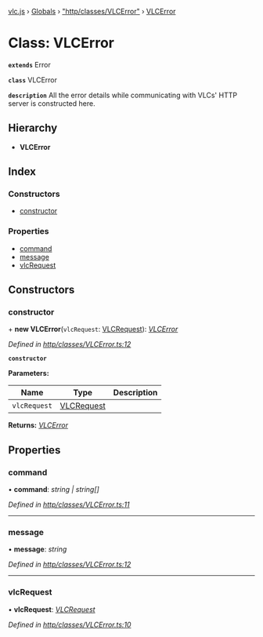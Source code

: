 [vlc.js](../README.md) › [Globals](../globals.md) › ["http/classes/VLCError"](../modules/_http_classes_vlcerror_.md) › [VLCError](_http_classes_vlcerror_.vlcerror.md)

# Class: VLCError

**`extends`** Error

**`class`** VLCError

**`description`** All the error details while communicating with VLCs' HTTP server is constructed here.

## Hierarchy

* **VLCError**

## Index

### Constructors

* [constructor](_http_classes_vlcerror_.vlcerror.md#constructor)

### Properties

* [command](_http_classes_vlcerror_.vlcerror.md#command)
* [message](_http_classes_vlcerror_.vlcerror.md#message)
* [vlcRequest](_http_classes_vlcerror_.vlcerror.md#vlcrequest)

## Constructors

###  constructor

\+ **new VLCError**(`vlcRequest`: [VLCRequest](_http_classes_vlcrequest_.vlcrequest.md)): *[VLCError](_http_classes_vlcerror_.vlcerror.md)*

*Defined in [http/classes/VLCError.ts:12](https://github.com/dylhack/vlc.js/blob/3931a7c/src/http/classes/VLCError.ts#L12)*

**`constructor`** 

**Parameters:**

Name | Type | Description |
------ | ------ | ------ |
`vlcRequest` | [VLCRequest](_http_classes_vlcrequest_.vlcrequest.md) |   |

**Returns:** *[VLCError](_http_classes_vlcerror_.vlcerror.md)*

## Properties

###  command

• **command**: *string | string[]*

*Defined in [http/classes/VLCError.ts:11](https://github.com/dylhack/vlc.js/blob/3931a7c/src/http/classes/VLCError.ts#L11)*

___

###  message

• **message**: *string*

*Defined in [http/classes/VLCError.ts:12](https://github.com/dylhack/vlc.js/blob/3931a7c/src/http/classes/VLCError.ts#L12)*

___

###  vlcRequest

• **vlcRequest**: *[VLCRequest](_http_classes_vlcrequest_.vlcrequest.md)*

*Defined in [http/classes/VLCError.ts:10](https://github.com/dylhack/vlc.js/blob/3931a7c/src/http/classes/VLCError.ts#L10)*
